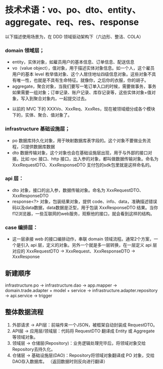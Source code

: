 # 技术术语：vo、po、dto、entity、aggregate、req、res、response

以下描述使用场景为，在 DDD 领域驱动架构下（六边形、整洁、COLA）

### domain 领域层；
- entity，实体对象，如雇员用户的基本信息、订单信息、配送信息
- vo（value object），值对象，用于描述实体对象信息。如一个人，这个雇员用户的基本 level 枚举值对象、这个人居住地址四级信息对象。这些对象不具有唯一性，也就是不具有生命特征。就像你，之后你的衣服，你的胡子。
- aggregate，聚合对象，当我们要写一笔订单入口的时候，需要做事务，事务如果需要一组对象；订单记录、账户记录、库存记录等，这些实体对象+值对象，写入到聚合对象内，一起提交过去。

* 以前的 MVC 下的 XXXVo、XxxReq、XxxRes，现在被领域细分成各个模块下的，实体、聚合、值对象了。

### infrastructure 基础设施层；
- po 数据库持久化对象，用于映射数据库表字段的。这个对象不要做业务流程，只提供数据库数据
- dto 数据传输对象，这个对象也会在基础设施层出现，用于与外部的接口对接。比如 rpc 接口、http 接口，出入参的对象，都叫做数据传输对象。命名为 XxxRequestDTO、XxxResponseDTO 支付包的sdk包里就是这样命名的。

### api 层：
- dto 对象，接口的出入参，数据传输对象。命名为 XxxRequestDTO、XxxResponseDTO
- response<?> 对象，包装结果对象，提供 code、info、data，准确描述错误码以及data数据，data数据是泛型，用于包装 XxxResponseDTO 结果。当你f12浏览器，一些互联网的web服务，观察他的接口，就会看到这样的结构。

### case 编排层：
- 这一层承接 web 的接口编排动作，串联 domain 领域流程。通常2个方案，一个是引入 api 层，定义的对象。另外一个就是多一层转换，在一层定义 api 层对应的 XxxRequestDTO -> XxxRequest、XxxResponseDTO -> XxxResponse

## 新建顺序
infrastructure.po -> infrastructure.dao -> app.mapper -> domain.trade.adapter + model + service -> infrastructure.adapter.repository -> api.service -> trigger

## 整体数据流程
1. 外部请求 -> API层：前端传来一个JSON，被框架自动封装成 RequestDTO。
2. API层 -> 应用层/领域层：代码将 RequestDTO 翻译成 Entity 或 Aggregate 等领域对象。
3. 领域层 -> 仓储层(Repository)：业务逻辑处理完毕后，将领域对象交给Repository去持久化。
4. 仓储层 -> 基础设施层(DAO)：Repository将领域对象翻译成 PO 对象，交给DAO存入数据库。
（返回数据时则反向进行翻译）